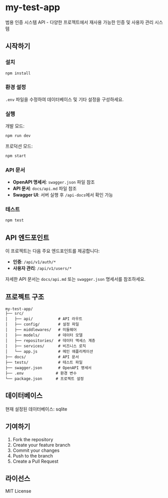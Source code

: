# my-test-app

범용 인증 시스템 API - 다양한 프로젝트에서 재사용 가능한 인증 및 사용자 관리 시스템

## 시작하기

### 설치

```bash
npm install
```

### 환경 설정

`.env` 파일을 수정하여 데이터베이스 및 기타 설정을 구성하세요.

### 실행

개발 모드:
```bash
npm run dev
```

프로덕션 모드:
```bash
npm start
```

### API 문서

- **OpenAPI 명세서**: `swagger.json` 파일 참조
- **API 문서**: `docs/api.md` 파일 참조
- **Swagger UI**: 서버 실행 후 `/api-docs`에서 확인 가능

### 테스트

```bash
npm test
```

## API 엔드포인트

이 프로젝트는 다음 주요 엔드포인트를 제공합니다:

- **인증**: `/api/v1/auth/*`
- **사용자 관리**: `/api/v1/users/*`

자세한 API 문서는 `docs/api.md` 또는 `swagger.json` 명세서를 참조하세요.

## 프로젝트 구조

```
my-test-app/
├── src/
│   ├── api/           # API 라우트
│   ├── config/        # 설정 파일
│   ├── middlewares/   # 미들웨어
│   ├── models/        # 데이터 모델
│   ├── repositories/  # 데이터 액세스 계층
│   ├── services/      # 비즈니스 로직
│   └── app.js         # 메인 애플리케이션
├── docs/              # API 문서
├── tests/             # 테스트 파일
├── swagger.json       # OpenAPI 명세서
├── .env              # 환경 변수
└── package.json      # 프로젝트 설정
```

## 데이터베이스

현재 설정된 데이터베이스: sqlite

## 기여하기

1. Fork the repository
2. Create your feature branch
3. Commit your changes
4. Push to the branch
5. Create a Pull Request

## 라이선스

MIT License
